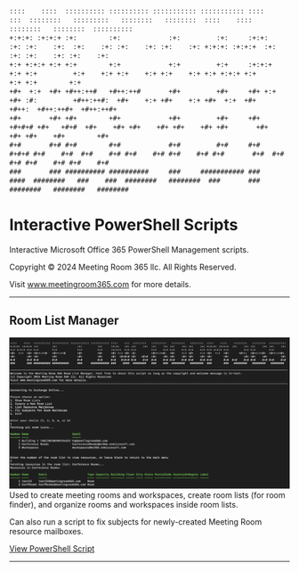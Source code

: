 ```
::::    ::::  :::::::::: :::::::::: ::::::::::: ::::::::::: ::::    :::  ::::::::   :::::::::   ::::::::   ::::::::  ::::    ::::    ::::::::   ::::::::  :::::::::: 
+:+:+: :+:+:+ :+:        :+:            :+:         :+:     :+:+:   :+: :+:    :+:  :+:    :+: :+:    :+: :+:    :+: +:+:+: :+:+:+  :+:    :+: :+:    :+: :+:    :+: 
+:+ +:+:+ +:+ +:+        +:+            +:+         +:+     :+:+:+  +:+ +:+         +:+    +:+ +:+    +:+ +:+    +:+ +:+ +:+:+ +:+         +:+ +:+        +:+        
+#+  +:+  +#+ +#++:++#   +#++:++#       +#+         +#+     +#+ +:+ +#+ :#:         +#++:++#:  +#+    +:+ +#+    +:+ +#+  +:+  +#+      +#++:  +#++:++#+  +#++:++#+  
+#+       +#+ +#+        +#+            +#+         +#+     +#+  +#+#+# +#+   +#+#  +#+    +#+ +#+    +#+ +#+    +#+ +#+       +#+         +#+ +#+    +#+        +#+ 
#+#       #+# #+#        #+#            #+#         #+#     #+#   #+#+# #+#    #+#  #+#    #+# #+#    #+# #+#    #+# #+#       #+#  #+#    #+# #+#    #+# #+#    #+# 
###       ### ########## ##########     ###     ########### ###    ####  ########   ###    ###  ########   ########  ###       ###   ########   ########   ########  
```
# Interactive PowerShell Scripts
Interactive Microsoft Office 365 PowerShell Management scripts.

Copyright © 2024 Meeting Room 365 llc. All Rights Reserved.

Visit www.meetingroom365.com for more details.

-----
## Room List Manager
![Room List Manager](./RoomListManager.jpg)
Used to create meeting rooms and workspaces, create room lists (for room finder), and organize rooms and workspaces inside room lists.

Can also run a script to fix subjects for newly-created Meeting Room resource mailboxes.

[View PowerShell Script](./RoomListManager.ps1)

-----
